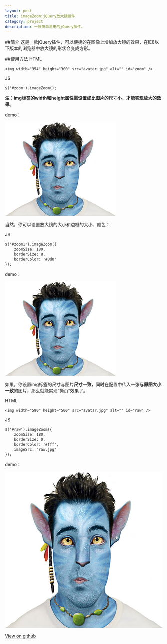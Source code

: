 ```yaml
---
layout: post
title: imageZoom:jQuery放大镜插件
category: project
description: 一款简单易用的jQuery插件。
---
```


<script type="text/javascript" src="/js/jquery.imageZoom.js"></script>
<script type="text/javascript" src="/js/image_zoom_demo.js"></script>

##简介
这是一款jQuery插件，可以便捷的在图像上增加放大镜的效果，在IE8以下版本的浏览器中放大镜的形状会变成方形。

##使用方法
HTML

	<img width="354" height="300" src="avatar.jpg" alt="" id="zoom" />

JS

	$('#zoom').imageZoom();

**注：img标签的width和height属性需设置成比图片的尺寸小，才能实现放大的效果。**

demo：

<img width="354" height="300" src="/images/imageZoom/avatar.jpg" alt="" id="zoom" />


当然，你可以设置放大镜的大小和边框的大小、颜色：

JS

	$('#zoom1').imageZoom({
        zoomSize: 180,
		borderSize: 8,
		borderColor: '#0d0'
	});

demo：

<img width="354" height="300" src="/images/imageZoom/avatar.jpg" alt="" id="zoom1" />


如果，你设置img标签的尺寸与图片**尺寸一致**，同时在配置中传入一张**与原图大小一致**的图片，那么就能实现“撕页”效果了。

HTML

	<img width="590" height="500" src="avatar.jpg" alt="" id="raw" />

JS

	$('#raw').imageZoom({
        zoomSize: 180,
		borderSize: 0,
		borderColor: '#fff',
		imageSrc: "raw.jpg"
	});

demo：

<img width="590" height="500" src="/images/imageZoom/avatar.jpg" alt="" id="raw" />



<a class="git-btn" href="https://github.com/helloiamkitty/Heart">View on github</a>
